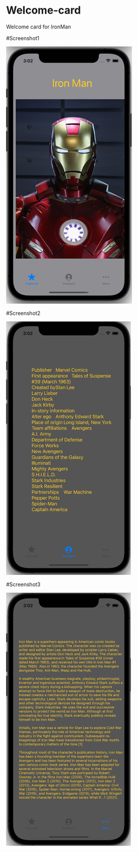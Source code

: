 # Welcome-card

Welcome card for IronMan

#Screenshot1

![](https://github.com/borzunovsm/Welcome-card/blob/main/Screensh1.png)

#Screenshot2

![](https://github.com/borzunovsm/Welcome-card/blob/main/Screensh2.png)

#Screenshot3

![](https://github.com/borzunovsm/Welcome-card/blob/main/ScreenSh3.png)

